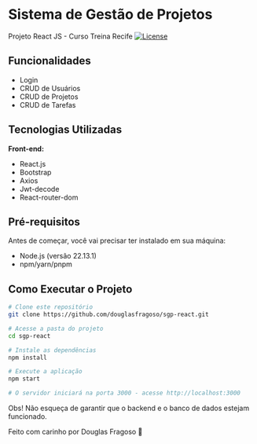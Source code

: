 # Sistema de Gestão de Projetos
Projeto React JS - Curso Treina Recife  [![License](https://img.shields.io/badge/License-MIT-blue.svg)](https://github.com/douglasfragoso/recommender-pe?tab=License-1-ov-file)
## Funcionalidades

- Login
- CRUD de Usuários
- CRUD de Projetos
- CRUD de Tarefas

## Tecnologias Utilizadas

**Front-end:**
- React.js
- Bootstrap
- Axios 
- Jwt-decode
- React-router-dom

## Pré-requisitos

Antes de começar, você vai precisar ter instalado em sua máquina:
- Node.js (versão 22.13.1)
- npm/yarn/pnpm

## Como Executar o Projeto
```bash
# Clone este repositório
git clone https://github.com/douglasfragoso/sgp-react.git

# Acesse a pasta do projeto
cd sgp-react

# Instale as dependências
npm install

# Execute a aplicação 
npm start

# O servidor iniciará na porta 3000 - acesse http://localhost:3000
```
Obs! Não esqueça de garantir que o backend e o banco de dados estejam funcionado.

Feito com carinho por Douglas Fragoso 👊
